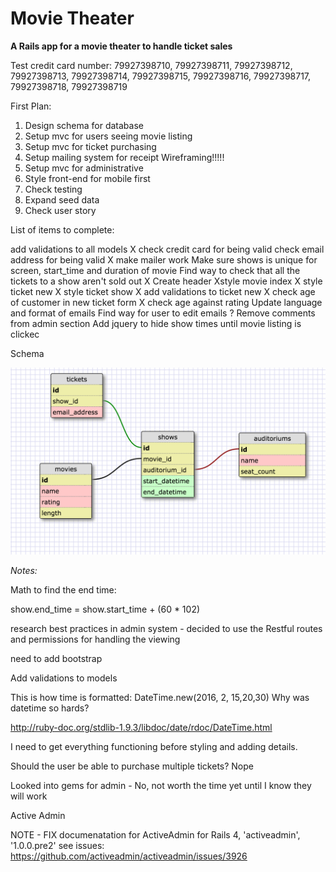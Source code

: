 # Movie Theater

**A Rails app for a movie theater to handle ticket sales**

Test credit card number: 79927398710, 79927398711, 79927398712, 79927398713, 79927398714, 79927398715, 79927398716, 79927398717, 79927398718, 79927398719

First Plan:

1. Design schema for database
2. Setup mvc for users seeing movie listing
3. Setup mvc for ticket purchasing
4. Setup mailing system for receipt
Wireframing!!!!!
3. Setup mvc for administrative
4. Style front-end for mobile first
5. Check testing
6. Expand seed data
7. Check user story

List of items to complete:

add validations to all models
X check credit card for being valid
check email address for being valid
X make mailer work
Make sure shows is unique for screen, start_time and duration of movie
Find way to check that all the tickets to a show aren't sold out
X Create header
Xstyle movie index
X style ticket new
X style ticket show
X add validations to ticket new
X check age of customer in new ticket form
X check age against rating
Update language and format of emails
Find way for user to edit emails ?
Remove comments from admin section
Add jquery to hide show times until movie listing is clickec






Schema

![schema](schema.png) 


*Notes:*

Math to find the end time:

show.end_time =  show.start_time + (60 * 102)

research best practices in admin system - decided to use the Restful routes and permissions for handling the viewing

need to add bootstrap

Add validations to models

This is how time is formatted:  DateTime.new(2016, 2, 15,20,30) Why was datetime so hards?

http://ruby-doc.org/stdlib-1.9.3/libdoc/date/rdoc/DateTime.html

I need to get everything functioning before styling and adding details. 


Should the user be able to purchase multiple tickets? Nope

Looked into gems for admin  - No, not worth the time yet until I know they will work


Active Admin

NOTE - FIX documenatation for ActiveAdmin for Rails 4,  'activeadmin', '1.0.0.pre2' see issues: https://github.com/activeadmin/activeadmin/issues/3926






